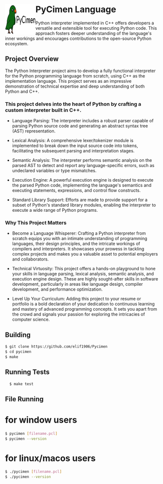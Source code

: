 <div>
  <img src="picture.jpeg" alt="Python Logo" align="left" width="100" height="100">
  <h1>PyCimen Language</h1>
</div>

Python interpreter implemented in C++ offers developers a versatile and extensible tool for executing Python code. This approach fosters deeper understanding of the language's inner workings and encourages contributions to the open-source Python ecosystem.

## Project Overview

The Python Interpreter project aims to develop a fully functional interpreter for the Python programming language from scratch, using C++ as the implementation language. This project serves as an impressive demonstration of technical expertise and deep understanding of both Python and C++.

### This project delves into the heart of Python by crafting a custom interpreter built in C++.

   + Language Parsing: The interpreter includes a robust parser capable of parsing Python source code and generating an abstract syntax tree (AST) representation.

   + Lexical Analysis: A comprehensive lexer/tokenizer module is implemented to break down the input source code into tokens, facilitating the subsequent parsing and interpretation stages.

   + Semantic Analysis: The interpreter performs semantic analysis on the parsed AST to detect and report any language-specific errors, such as undeclared variables or type mismatches.

   + Execution Engine: A powerful execution engine is designed to execute the parsed Python code, implementing the language's semantics and executing statements, expressions, and control flow constructs.

   + Standard Library Support: Efforts are made to provide support for a subset of Python's standard library modules, enabling the interpreter to execute a wide range of Python programs.

### Why This Project Matters

   * Become a Language Whisperer: Crafting a Python interpreter from scratch equips you with an intimate understanding of programming languages, their design principles, and the intricate workings of compilers and interpreters. It showcases your prowess in tackling complex projects and makes you a valuable asset to potential employers and collaborators.

   * Technical Virtuosity: This project offers a hands-on playground to hone your skills in language parsing, lexical analysis, semantic analysis, and execution engine design. These are highly sought-after skills in software development, particularly in areas like language design, compiler development, and performance optimization.

   * Level Up Your Curriculum: Adding this project to your resume or portfolio is a bold declaration of your dedication to continuous learning and mastery of advanced programming concepts. It sets you apart from the crowd and signals your passion for exploring the intricacies of computer science.

## Building

```bash
$ git clone https://github.com/elif1906/Pycimen
$ cd pycimen
$ make

```
## Running Tests

```bash
  $ make test
```

## File Running
# for window users
```bash
$ pycimen [filename.pcl]  
$ pycimen --version

```
# for linux/macos users
```bash
$ ./pycimen [filename.pcl]  
$ ./pycimen --version

```

